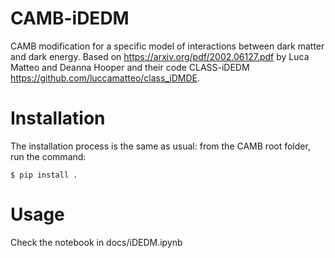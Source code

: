 # CAMB-iDEDM
CAMB modification for a specific model of interactions between dark matter and dark energy. Based on <https://arxiv.org/pdf/2002.06127.pdf> by Luca Matteo and Deanna Hooper and their code CLASS-iDEDM <https://github.com/luccamatteo/class_iDMDE>.

# Installation
The installation process is the same as usual: from the CAMB root folder, run the command:

```console
$ pip install .
```

# Usage
Check the notebook in docs/iDEDM.ipynb